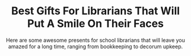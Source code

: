 ---
layout: post
title: Best Gifts For Librarians That Will Put A Smile On Their Faces
subtitle: Here are some awesome presents for school librarians that will leave you amazed for a long time, ranging from bookkeeping to decorum upkeep.
header-img: "img/post/2023/09/copied/medium_gifts_for_librabrians_8004628389.jpg"
header-style: text
permalink: "/gifts-librarians/"
catalog: true
tags:
  - Recipients 
  - Men
---   